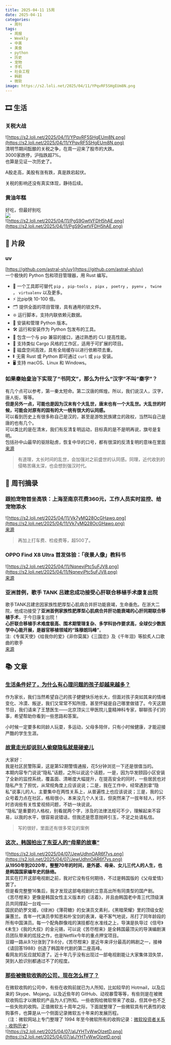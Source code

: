 ```yaml
---
title: 2025-04-11 15周
date: 2025-04-11
categories:
  - 周刊
tags:
  - 周报
  - Weekly
  - 中美
  - 美食
  - python
  - 历史
  - 宠物
  - 手机
  - 社会工程
  - 韩剧
  - 微软
image: https://s2.loli.net/2025/04/11/YPqvRF5SHgEUm8N.png
---
```

## 🎞️ 生活
### 关税大战
![https://s2.loli.net/2025/04/11/YPqvRF5SHgEUm8N.png](https://s2.loli.net/2025/04/11/YPqvRF5SHgEUm8N.png)  
清明节期间酝酿的关税之争，在周一迎来了股市的大跌。  
3000家跌停，沪指跌超7%。  
也算是见证一次历史了。

A股走高，美股有涨有跌，真是跌宕起伏。

关税的影响还没有真实体现，静待后续。

### 黄油年糕
好吃，但最好别吃  
![](https://s2.loli.net/2025/04/11/i3IjzT6rcZCeWhx.png)  
![https://s2.loli.net/2025/04/11/PgS9GwtVFDH5hAE.png](https://s2.loli.net/2025/04/11/PgS9GwtVFDH5hAE.png)


## 💭 片段
### uv
[https://github.com/astral-sh/uv](https://github.com/astral-sh/uv)  
一个极快的 Python 包和项目管理器，用 Rust 编写。
- 🚀 一个工具即可替代 `pip` ， `pip-tools` ， `pipx` ， `poetry` ， `pyenv` ， `twine` ， `virtualenv` 以及更多。
- ⚡️ 比pip快 10-100 倍。
- 🗂️ 提供全面的项目管理，具有通用的锁文件。
- ❇️ 运行脚本，支持内联依赖元数据。
- 🐍 安装和管理 Python 版本。
- 🛠️ 运行和安装作为 Python 包发布的工具。
- 🔩 包含一个与 pip 兼容的接口，通过熟悉的 CLI 提高性能。
- 🏢 支持类似 Cargo 风格的工作区，适用于可扩展的项目。
- 💾 磁盘空间高效，具有全局缓存以进行依赖项去重。
- ⏬ 无需 Rust 或 Python 即可通过 `curl` 或 `pip` 安装。
- 🖥️ 支持 macOS、Linux 和 Windows。

### 如果秦始皇治下实现了“书同文”，那么为什么“汉字”不叫“秦字”？
有几个点可以参考，第一秦太短命。第二汉唐的辉煌。所以，我们说汉人，汉字，唐人街，等等。  
**但是另外一点，可能也是因为汉末有个大乱世，唐末也有一个大乱世。大乱世的时候，可能会对原有的固有的大一统有很大的认同感。**  
可以看到历史上有很多称自己是汉的，甚至是游牧民族建立的政权，当然叫自己是唐的也有几个。  
可以类比的是在清末，我们有反清复明运动，目标真的是不是明再说，旗号是复明。  
包括孙中山最早的驱除鞑虏，恢复中华的口号，都有很深的反清复明的意味在里面  
[来源](https://x.com/tinyfool/status/1910544443490304093)
> 有道理，太长时间的乱世，会加强对之前盛世的认同感。同理，近代收到的侵略苦痛太深，也会想到强汉时代。

## 📰 周刊摘录
### 跟拍宠物首坐高铁：上海至南京花费360元，工作人员实时监控、给宠物添水
![https://s2.loli.net/2025/04/11/Vk7yMQ28OcGHawo.png](https://s2.loli.net/2025/04/11/Vk7yMQ28OcGHawo.png)  
[来源](https://mp.weixin.qq.com/s/HLj11he5wUmpU2tCdiKZFw)
> 再加上打车费、检疫费等，超500了。


### OPPO Find X8 Ultra 首发体验：「夜景人像」教科书
![https://s2.loli.net/2025/04/11/NqneviPtc5uFJV8.png](https://s2.loli.net/2025/04/11/NqneviPtc5uFJV8.png)  
[来源](https://www.ithome.com/0/844/377.htm)

### 亚洲首例，歌手 TANK 吕建忠成功接受心肝联合移植手术康复出院
歌手TANK吕建忠因家族性肥厚型心肌病合并肝功能衰竭，生命垂危。在浙大二院，他成功接受了**亚洲首例家族性肥厚型心肌病合并肝功能衰竭的心肝同期联合移植手术**，于今日康复出院！  
**心肝联合移植手术难度极高、围术期管理复杂、多学科协作要求高，全球仅少数医学中心能开展，是器官移植领域的“珠穆朗玛峰”**。  
注:《专属天使》《给我你的爱》《非你莫属》《三国恋》及《千年泪》等脍炙人口歌曲的歌手  
[来源](https://mp.weixin.qq.com/s/xyoa3t9zzHA-yNgyO0F77w)


## 📚 文章
### [生活条件好了，为什么有心理问题的孩子却越来越多？](https://mp.weixin.qq.com/s/ODN35CClzeW4GmeCKI9EVw)
作为家长，我们当然希望自己的孩子健健快乐地长大，但面对孩子突如其来的情绪变化、冷漠、叛逆，我们又常常不知所措，甚至怀疑是自己哪里做错了。今天这期节目，我们请来了王慧医生——北京顶尖三甲医院儿童精神科专家，聊聊孩子们的事，希望帮助你看到一些思路和答案。

小时候一定要多和同龄人玩耍，多运动，父母多陪伴，只有小时候健康，才能迎接严酷的学生生涯。

### [故意走光却说别人偷窥隐私就是碰瓷儿](https://mp.weixin.qq.com/s/yKEisO-qzFQTffABUHEoeA)
大家好：  
我是社区民警陈渠，这是第52期警情通报，花5分钟浏览一下还是很值当的。  
本期内容专门说说“隐私”话题，之所以说这个话题，一是，因为华发颐园小区安装了全新的监控系统，覆盖面、清晰度大幅提升，在提高安全的同时，一些居民也对隐私产生了担忧，从常规角度上应该说说；二是，我在工作中，经常遇到拿“隐私”说事儿的人，主要集中在两性关系上，从普遍性上也应该说说；三是，我的公众号着力点在社区，格局很小，本来没几个人关注，但突然来了一拔年轻人，时不时咨询些有关性爱视频问题，不妨一块说说。  
“隐私”是重要的人格权，别看就两个字，涉及的法律法规可不少，理解起来不容易，以我的水平，很容易说错话，但我还是愿意抛砖引玉，不足之处请私信。
> 写的很好，里面还有很多常见的案例

### [这次，韩国拍出了东亚人的“母辈的故事”](https://mp.weixin.qq.com/s/vzOCiolNMtGsX1O753ieDA?poc_token=HPQ982ejBcdz7Se3o6ogqn-z0Q14dNQaQyJ-M47s)
![https://s2.loli.net/2025/04/07/JewUdhnOAR6f7vs.png](https://s2.loli.net/2025/04/07/JewUdhnOAR6f7vs.png)  
**从1950年到2020年，整整70年的时间，是外婆、母亲、女儿三代人的人生，也是韩国国家编年史的脉络。**  
其实在打开这部电视剧之前，我对它没有任何期待，不过是韩国版的《父母爱情》罢了。  
但是看完整整16集后，我才发现这部电视剧的立意高出所有同类型的国产剧。  
《苦尽柑来》更像是韩国女性主义版本的《活着》，并且由韩国老中青三代顶级演员共同撑起一台戏——  
国民奶奶罗文姬，《绿洲》《薄荷糖》的女演员文素利，《黑暗荣耀》里的顶级女配廉蕙兰。青年一代演员李知恩和朴宝剑的表演，毫不客气地说，吊打了同年龄段的所有中国演员。每一个配角群像戏的演技都在水准线之上，导演是执导过《信号》《未生》《我的大叔》的金元锡，可以说《苦尽柑来》是全韩国最顶尖的导演编剧演员团队带来的炫技之作，也是Netflix今年的重点押宝项目。  
豆瓣一路从9.1分涨到了9.6分，《苦尽柑来》是近年来评分最高的韩剧之一，接棒《请回答1988》创造了韩国年代剧的第二座高峰。  
看网友的反应就知道了。近十年几乎没有出现过一部电视剧能让大家集体泪失禁，哭到人脸识别都通过不了的程度。

### [那些被微软收购的公司，现在怎么样了？](https://sspai.com/post/97624)
在微软收购的公司中，有些在收购前就已为人所知，比如较早的 Hotmail，以及后来的 Skype、Mojang，以及近些年的 GitHub、动视暴雪等等，有些则是在被微软收购后才以微软的产品为人们所知。一些收购给微软带来了收益，但其中也不乏一些失败的收购。正值微软五十周年之际，下面就整理了一些微软具有代表性的收购事件，也算是从一个侧面记录微软五十年来的发展历程。  
（注：微软网站上专门整理了 1994 年至今微软所有的收购记录：[微软投资者关系 - 收购历史](https://www.microsoft.com/en-us/investor/acquisition-history)）  
![https://s2.loli.net/2025/04/07/aIJYHTvWwOlzetD.png](https://s2.loli.net/2025/04/07/aIJYHTvWwOlzetD.png)

